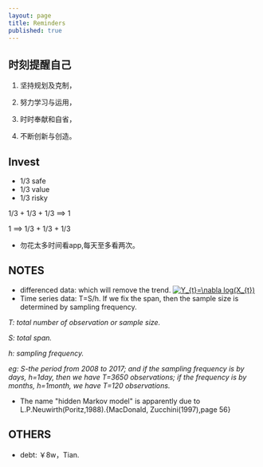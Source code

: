 ```yaml
---
layout: page
title: Reminders
published: true
---
```

## 时刻提醒自己

1. 坚持规划及克制，  

2. 努力学习与运用，  

3. 时时奉献和自省，  

4. 不断创新与创造。

## Invest
* 1/3 safe
* 1/3 value
* 1/3 risky

1/3 + 1/3 + 1/3 ==> 1

1 ==> 1/3 + 1/3 + 1/3

- 勿花太多时间看app,每天至多看两次。

## NOTES
- differenced data: which will remove the trend. <a href="https://www.codecogs.com/eqnedit.php?latex=Y_{t}=\nabla&space;log(X_{t})" target="_blank"><img src="https://latex.codecogs.com/gif.latex?Y_{t}=\nabla&space;log(X_{t})" title="Y_{t}=\nabla log(X_{t})" /></a>
- Time series data: T=S/h. If we fix the span, then the sample size is determined by sampling frequency.

*T: total number of observation or sample size.*

*S: total span.*

*h: sampling frequency.*

*eg: S-the period from 2008 to 2017; and if the sampling frequency is by days, h=1day, then we have T=3650 observations; if the frequency is by months, h=1month, we have T=120 observations.*

- The name "hidden Markov model" is apparently due to L.P.Neuwirth(Poritz,1988).{MacDonald, Zucchini(1997),page 56}

## OTHERS
- debt: ￥8w，Tian.
